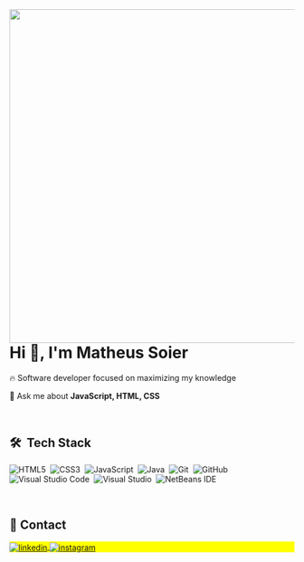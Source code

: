 <img align="right" height="590em" src="https://raw.githubusercontent.com/gist/Matheus-soier/862d5ef8fdc16929d085ac2548582878/raw/0a7a3343dcaeab33cb99485e784e6bda22b55064/githubcard.svg"/>
<h1 align="left">Hi 👋, I'm Matheus Soier</h1>
<!-- <p align="left"> <img src="https://komarev.com/ghpvc/?username=matheus-soier&color=yellow" alt="Profile views" /> </p>
 -->
 🔥 Software developer focused on maximizing my knowledge

 💬 Ask me about **JavaScript, HTML, CSS**

<br>

## 🛠 &nbsp;Tech Stack

![HTML5](https://img.shields.io/badge/html5-%23E34F26.svg?style=for-the-badge&logo=html5&logoColor=white)&nbsp;
![CSS3](https://img.shields.io/badge/css3-%231572B6.svg?style=for-the-badge&logo=css3&logoColor=white)&nbsp;
![JavaScript](https://img.shields.io/badge/javascript-%23323330.svg?style=for-the-badge&logo=javascript&logoColor=%23F7DF1E)&nbsp;
![Java](https://img.shields.io/badge/java-%23ED8B00.svg?style=for-the-badge&logo=openjdk&logoColor=white)&nbsp;
![Git](https://img.shields.io/badge/git-%23F05033.svg?style=for-the-badge&logo=git&logoColor=white)&nbsp;
![GitHub](https://img.shields.io/badge/github-%23121011.svg?style=for-the-badge&logo=github&logoColor=white)&nbsp;
![Visual Studio Code](https://img.shields.io/badge/Visual%20Studio%20Code-0078d7.svg?style=for-the-badge&logo=visual-studio-code&logoColor=white)&nbsp;
![Visual Studio](https://img.shields.io/badge/Visual%20Studio-5C2D91.svg?style=for-the-badge&logo=visual-studio&logoColor=white)&nbsp;
![NetBeans IDE](https://img.shields.io/badge/NetBeansIDE-1B6AC6.svg?style=for-the-badge&logo=apache-netbeans-ide&logoColor=white)&nbsp;
<!--![React](https://img.shields.io/badge/-React-05122A?style=flat&logo=react)&nbsp;-->
<!--![Node.js](https://img.shields.io/badge/-Node.js-05122A?style=flat&logo=node.js)&nbsp;-->
<!--![Markdown](https://img.shields.io/badge/-Markdown-05122A?style=flat&logo=markdown)&nbsp;-->
<!-- ![PostgreSQL](https://img.shields.io/badge/-PostgreSQL-05122A?style=flat&logo=postgresql)&nbsp;
![SQLite](https://img.shields.io/badge/-SQLite-05122A?style=flat&logo=sqlite)&nbsp;
-->
<br>

## 	&#x1F4F2; Contact

<p align="left" style="background:yellow">
<!--   <a href="#" target="_blank">
  <img align="center" src="https://img.shields.io/badge/-eusoier-05122A?style=flat&logo=twitter" alt="twitter"/>  
</a> -->
 <a href="https://www.linkedin.com/in/matheus-sampaio-soier-bb27a6284/" target="_blank">
  <img align="center" src="https://img.shields.io/badge/-Matheus-05122A?style=flat&logo=linkedin" alt="linkedin"/>
</a>
<a href="https://instagram.com/eusoier" target="_blank">
 <img align="center" src="https://img.shields.io/badge/-eusoier-05122A?style=flat&logo=instagram" alt="instagram"/>
</a>
<!-- <a href="https://codepen.io/maykbrito" target="_blank">
  <img align="center" src="https://img.shields.io/badge/-maykbrito-05122A?style=flat&logo=codepen" alt="codepen"/>
</a> -->
<!-- <a href="https://youtube.com/maykbrito" target="_blank">
 <img align="center" src="https://img.shields.io/badge/-maykbrito-05122A?style=flat&logo=youtube" alt="youtube"/>
</a> -->
</p>

<!--<br>

## ⚙️ &nbsp;GitHub Analytics

<p align="left">
<img width="530em" src="https://github-readme-stats.vercel.app/api?username=matheus-soier&show_icons=true&theme=vision-friendly-dark" alt="maykbrito's stats"/>
<img width="530em" src="https://github-readme-stats.vercel.app/api/top-langs/?username=matheus-soier&layout=compact&theme=vision-friendly-dark" alt="maykbrito's most languages"/>
</p>
-->

<!--

<img width="490em" src="https://github-readme-twitter-gazf.vercel.app/api?id=maykbrito&layout=wide&show_reply=off&show_retweet=off" />


**maykbrito/maykbrito** is a ✨ _special_ ✨ repository because its `README.md` (this file) appears on your GitHub profile.

Here are some ideas to get you started:

- 🔭 I’m currently working on ...
- 🌱 I’m currently learning ...
- 👯 I’m looking to collaborate on ...
- 🤔 I’m looking for help with ...
- 💬 Ask me about ...
- 📫 How to reach me: ...
- 😄 Pronouns: ...
- ⚡ Fun fact: ...
-->
